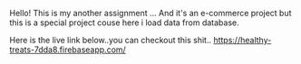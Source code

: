 Hello! 
This is my another assignment ...
And it's an e-commerce project but this is a special project couse here i load data from database.

Here is the live link below..you can checkout this shit..
https://healthy-treats-7dda8.firebaseapp.com/
